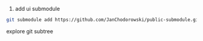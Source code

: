 1. add ui submodule

```sh
git submodule add https://github.com/JanChodorowski/public-submodule.git ./packages/public-submodule
```

explore git subtree
